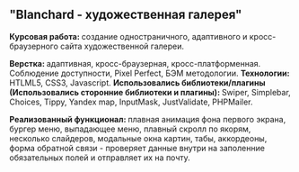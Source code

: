 <h2> "Blanchard - художественная галерея"</h2>
<b>Курсовая работа: </b>создание одностраничного, адаптивного и кросс-браузерного сайта художественной галереи.

<b>Верстка: </b>адаптивная, кросс-браузерная, кросс-платформенная. Cоблюдение доступности, Pixel Perfect, БЭМ методологии.
<b>Технологии: </b>HTLML5, CSS3, Javascript.
<b>Использовались библиотеки/плагины (Использовались сторонние библиотеки и плагины): </b>Swiper, Simplebar, Choices, Tippy, Yandex map, InputMask, JustValidate, PHPMailer.

<b>Реализованный функционал: </b>плавная анимация фона первого экрана, бургер меню, выпадающее меню, плавный скролл по якорям, несколько слайдеров, модальные окна картин, табы, аккордеоны, форма обратной связи - проверяет данные внутри на заполенние обязательных полей и отправляет их на почту.
